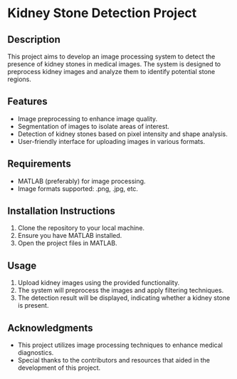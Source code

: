 # Kidney Stone Detection Project

## Description
This project aims to develop an image processing system to detect the presence of kidney stones in medical images. The system is designed to preprocess kidney images and analyze them to identify potential stone regions.

## Features
- Image preprocessing to enhance image quality.
- Segmentation of images to isolate areas of interest.
- Detection of kidney stones based on pixel intensity and shape analysis.
- User-friendly interface for uploading images in various formats.

## Requirements
- MATLAB (preferably) for image processing.
- Image formats supported: .png, .jpg, etc.

## Installation Instructions
1. Clone the repository to your local machine.
2. Ensure you have MATLAB installed.
3. Open the project files in MATLAB.

## Usage
1. Upload kidney images using the provided functionality.
2. The system will preprocess the images and apply filtering techniques.
3. The detection result will be displayed, indicating whether a kidney stone is present.

## Acknowledgments
- This project utilizes image processing techniques to enhance medical diagnostics.
- Special thanks to the contributors and resources that aided in the development of this project.
